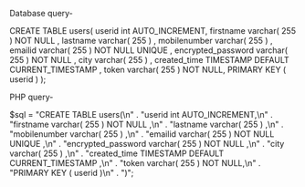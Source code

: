Database query-

CREATE TABLE users(
userid int AUTO_INCREMENT,
firstname varchar( 255 ) NOT NULL ,
lastname varchar( 255 ) ,
mobilenumber varchar( 255 ) ,
emailid varchar( 255 ) NOT NULL UNIQUE ,
encrypted_password varchar( 255 ) NOT NULL ,
city varchar( 255 ) ,
created_time TIMESTAMP DEFAULT CURRENT_TIMESTAMP ,
token varchar( 255 ) NOT NULL,
PRIMARY KEY ( userid )
);

PHP query-

$sql = "CREATE TABLE users(\n"
    . "userid int AUTO_INCREMENT,\n"
    . "firstname varchar( 255 ) NOT NULL ,\n"
    . "lastname varchar( 255 ) ,\n"
    . "mobilenumber varchar( 255 ) ,\n"
    . "emailid varchar( 255 ) NOT NULL UNIQUE ,\n"
    . "encrypted_password varchar( 255 ) NOT NULL ,\n"
    . "city varchar( 255 ) ,\n"
    . "created_time TIMESTAMP DEFAULT CURRENT_TIMESTAMP ,\n"
    . "token varchar( 255 ) NOT NULL,\n"
    . "PRIMARY KEY ( userid )\n"
    . ")";